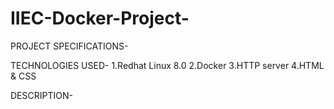 # IIEC-Docker-Project-

PROJECT SPECIFICATIONS-

TECHNOLOGIES USED-
1.Redhat Linux 8.0
2.Docker
3.HTTP server
4.HTML & CSS

DESCRIPTION-
